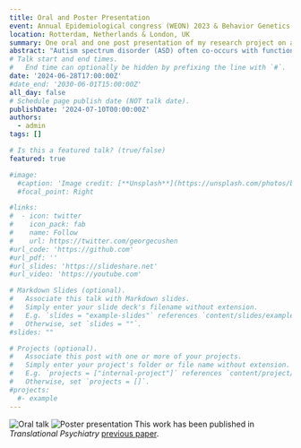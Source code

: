 ```yaml
---
title: Oral and Poster Presentation
event: Annual Epidemiological congress (WEON) 2023 & Behavior Genetics Association Conference
location: Rotterdam, Netherlands & London, UK
summary: One oral and one post presentation of my research project on autism and cardiometabolic conditions.
abstract: "Autism spectrum disorder (ASD) often co-occurs with functional somatic syndromes (FSS), such as irritable bowel syndrome (IBS), multisite pain, and fatigue. However, the underlying genetic mechanisms and causality have not been well studied. Using large-scale genome-wide association study (GWAS) data, we investigated the shared genetic architecture and causality between ASD and FSS. Specifically, we first estimated genetic correlations and then conducted a multi-trait analysis of GWAS (MTAG) to detect potential novel genetic variants for single traits. Afterwards, polygenic risk scores (PRS) of ASD were derived from GWAS and MTAG to examine the associations with phenotypes in the large Dutch Lifelines cohort. Finally, we performed Mendelian randomization (MR) to evaluate the causality. We observed positive genetic correlations between ASD and FSS (IBS: rg = 0.27, adjusted p = 2.04 × 10−7; multisite pain: rg = 0.13, adjusted p = 1.10 × 10−3; fatigue: rg = 0.33, adjusted p = 5.21 × 10−9). Leveraging these genetic correlations, we identified 3 novel genome-wide significant independent loci for ASD by conducting MTAG, mapped to NEDD4L, MFHAS1, and RP11-10A14.4. PRS of ASD derived from both GWAS and MTAG were associated with ASD and FSS in Lifelines, and MTAG-derived PRS showed a bigger effect size, larger explained variance, and smaller p-values. We did not observe significant causality using MR. Our study found genetic associations between ASD and FSS, specifically with IBS, multisite pain, and fatigue. These findings suggest that a shared genetic architecture may partly explain the co-occurrence between ASD and FSS. Further research is needed to investigate the causality between ASD and FSS due to current limited statistical power of the GWASs."
# Talk start and end times.
#   End time can optionally be hidden by prefixing the line with `#`.
date: '2024-06-28T17:00:00Z'
#date_end: '2030-06-01T15:00:00Z'
all_day: false
# Schedule page publish date (NOT talk date).
publishDate: '2024-07-10T00:00:00Z'
authors:
  - admin
tags: []

# Is this a featured talk? (true/false)
featured: true

#image:
  #caption: 'Image credit: [**Unsplash**](https://unsplash.com/photos/bzdhc5b3Bxs)'
  #focal_point: Right

#links:
#  - icon: twitter
#    icon_pack: fab
#    name: Follow
#    url: https://twitter.com/georgecushen
#url_code: 'https://github.com'
#url_pdf: ''
#url_slides: 'https://slideshare.net'
#url_video: 'https://youtube.com'

# Markdown Slides (optional).
#   Associate this talk with Markdown slides.
#   Simply enter your slide deck's filename without extension.
#   E.g. `slides = "example-slides"` references `content/slides/example-slides.md`.
#   Otherwise, set `slides = ""`.
#slides: ""

# Projects (optional).
#   Associate this post with one or more of your projects.
#   Simply enter your project's folder or file name without extension.
#   E.g. `projects = ["internal-project"]` references `content/project/deep-learning/index.md`.
#   Otherwise, set `projects = []`.
#projects:
  #- example
---
```

![Oral talk](/photos/WEON2023.jpg)
![Poster presentation](photos/BGA2024.jpg)
This work has been published in _Translational Psychiatry_ [previous paper](/publication/conference-paper/).


